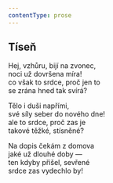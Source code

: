 ```yaml
---
contentType: prose
---
```


## Tíseň

Hej, vzhůru, bijí na zvonec,  
noci už dovršena míra!  
co však to srdce, proč jen to  
se zrána hned tak svírá?

Tělo i duši napřími,  
své síly seber do nového dne!  
ale to srdce, proč zas je  
takové těžké, stísněné?

Na dopis čekám z domova  
jaké už dlouhé doby —  
ten kdyby přišel, sevřené  
srdce zas vydechlo by!
